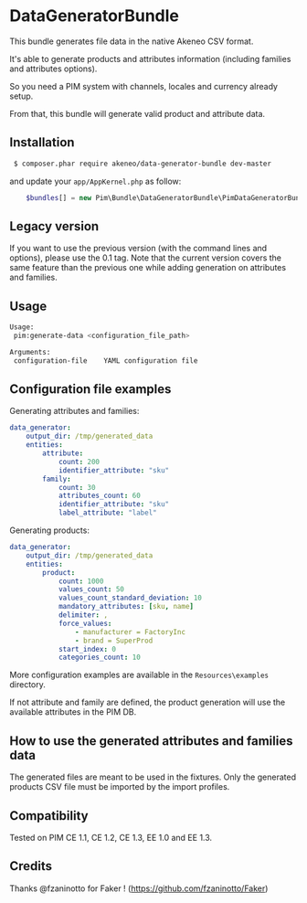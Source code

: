 DataGeneratorBundle
===================

This bundle generates file data in the native Akeneo CSV format.

It's able to generate products and attributes information (including families and attributes options).

So you need a PIM system with channels, locales and currency already setup.

From that, this bundle will generate valid product and attribute data.

Installation
------------
```bash
 $ composer.phar require akeneo/data-generator-bundle dev-master
```
and update your ``app/AppKernel.php`` as follow:

```php
    $bundles[] = new Pim\Bundle\DataGeneratorBundle\PimDataGeneratorBundle();
```

Legacy version
--------------
If you want to use the previous version (with the command lines and options), please use the 0.1 tag.
Note that the current version covers the same feature than the previous one while adding generation
on attributes and families.

Usage
-----
```bash
Usage:
 pim:generate-data <configuration_file_path>

Arguments:
 configuration-file    YAML configuration file
```

Configuration file examples
---------------------------
Generating attributes and families:

```yaml
data_generator:
    output_dir: /tmp/generated_data
    entities:
        attribute:
            count: 200
            identifier_attribute: "sku"
        family:
            count: 30
            attributes_count: 60
            identifier_attribute: "sku"
            label_attribute: "label"
```

Generating products:
```yaml
data_generator:
    output_dir: /tmp/generated_data
    entities:
        product:
            count: 1000
            values_count: 50
            values_count_standard_deviation: 10
            mandatory_attributes: [sku, name]
            delimiter: ,
            force_values:
                - manufacturer = FactoryInc
                - brand = SuperProd
            start_index: 0
            categories_count: 10
```

More configuration examples are available in the ``Resources\examples`` directory.

If not attribute and family are defined, the product generation will use the available attributes in the PIM DB.

How to use the generated attributes and families data
-----------------------------------------------------
The generated files are meant to be used in the fixtures. Only the generated products CSV file
must be imported by the import profiles.

Compatibility
-------------
Tested on PIM CE 1.1, CE 1.2, CE 1.3, EE 1.0 and EE 1.3.

Credits
-------
Thanks @fzaninotto for Faker ! (https://github.com/fzaninotto/Faker)

